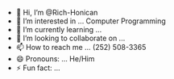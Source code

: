 - 👋 Hi, I’m @Rich-Honican
- 👀 I’m interested in ... Computer Programming
- 🌱 I’m currently learning ...
- 💞️ I’m looking to collaborate on ...
- 📫 How to reach me ... (252) 508-3365
- 😄 Pronouns: ... He/Him
- ⚡ Fun fact: ...

<!---
Rich-Honican/Rich-Honican is a ✨ special ✨ repository because its `README.md` (this file) appears on your GitHub profile.
You can click the Preview link to take a look at your changes.
--->
